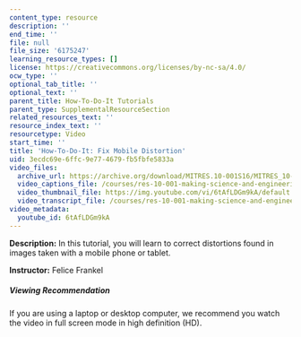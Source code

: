 ```yaml
---
content_type: resource
description: ''
end_time: ''
file: null
file_size: '6175247'
learning_resource_types: []
license: https://creativecommons.org/licenses/by-nc-sa/4.0/
ocw_type: ''
optional_tab_title: ''
optional_text: ''
parent_title: How-To-Do-It Tutorials
parent_type: SupplementalResourceSection
related_resources_text: ''
resource_index_text: ''
resourcetype: Video
start_time: ''
title: 'How-To-Do-It: Fix Mobile Distortion'
uid: 3ecdc69e-6ffc-9e77-4679-fb5fbfe5833a
video_files:
  archive_url: https://archive.org/download/MITRES.10-001S16/MITRES_10-001S16_Track41_300k.mp4
  video_captions_file: /courses/res-10-001-making-science-and-engineering-pictures-a-practical-guide-to-presenting-your-work-spring-2016/4c85ca52664655a28d2d0379826a8ab0_6tAfLDGm9kA.vtt
  video_thumbnail_file: https://img.youtube.com/vi/6tAfLDGm9kA/default.jpg
  video_transcript_file: /courses/res-10-001-making-science-and-engineering-pictures-a-practical-guide-to-presenting-your-work-spring-2016/5ec9e7cae64bc066f65072f0356c6931_6tAfLDGm9kA.pdf
video_metadata:
  youtube_id: 6tAfLDGm9kA
---
```


**Description:** In this tutorial, you will learn to correct distortions found in images taken with a mobile phone or tablet.

**Instructor:** Felice Frankel

##### Viewing Recommendation

If you are using a laptop or desktop computer, we recommend you watch the video in full screen mode in high definition (HD).

